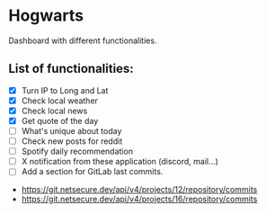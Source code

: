 # Hogwarts
Dashboard with different functionalities. 

## List of functionalities:
- [x] Turn IP to Long and Lat
- [x] Check local weather
- [x] Check local news 
- [x] Get quote of the day
- [ ] What's unique about today
- [ ] Check new posts for reddit
- [ ] Spotify daily recommendation
- [ ] X notification from these application (discord, mail...)
- [ ] Add a section for GitLab last commits.
-   https://git.netsecure.dev/api/v4/projects/12/repository/commits
-   https://git.netsecure.dev/api/v4/projects/16/repository/commits
